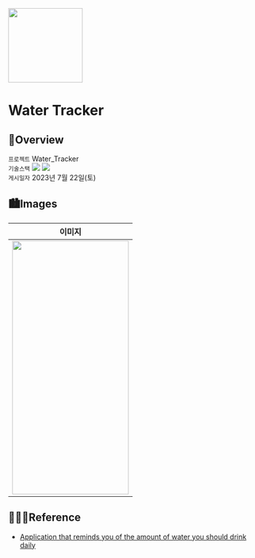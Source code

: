 <img src="https://user-images.githubusercontent.com/21079970/224588704-8340a864-0560-4f13-8586-eac4937dcfe5.png" align="center" width="150" height="150">

# Water Tracker
## 🍎Overview
`프로젝트` Water_Tracker <br>
`기술스택` <img src="https://img.shields.io/badge/Swift-F05138?style=flat-square&logo=Swift&logoColor=white"/> <img src="https://img.shields.io/badge/Xcode-147EFB?style=flat-square&logo=Xcode&logoColor=white"/> <br>
`게시일자` 2023년 7월 22일(토) <br>

## 🏙️Images

| 이미지 |
| :--: |
| <img src="https://github.com/rlarjsdn3/watertracker-uikit-toy-project/assets/21079970/f075eca8-69d9-4c3e-b2db-618a983e49d3" align="center" width="235" height="511"> |
 
## 👩🏻‍💻Reference

* [Application that reminds you of the amount of water you should drink daily](https://iosexample.com/application-that-reminds-you-of-the-amount-of-water-you-should-drink-daily/)
